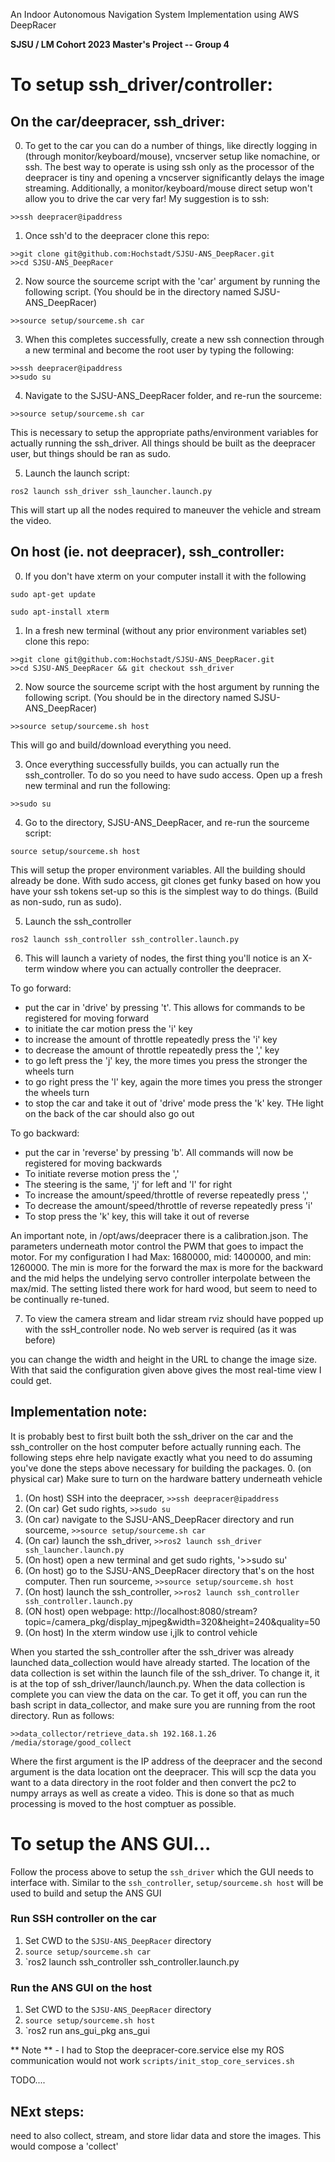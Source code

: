 An Indoor Autonomous Navigation System Implementation using AWS DeepRacer

**SJSU / LM Cohort 2023 Master's Project -- Group 4**

# To setup ssh_driver/controller:
## On the car/deepracer, ssh_driver:
0. To get to the car you can do a number of things, like directly
logging in (through monitor/keyboard/mouse), vncserver setup like
nomachine, or ssh. The best way to operate is using ssh only as the processor
of the deepracer is tiny and opening a vncserver significantly delays the
image streaming. Additionally, a monitor/keyboard/mouse direct setup
won't allow you to drive the car very far! My suggestion is to ssh:

```>>ssh deepracer@ipaddress```

1. Once ssh'd to the deepracer clone this repo:

```
>>git clone git@github.com:Hochstadt/SJSU-ANS_DeepRacer.git
>>cd SJSU-ANS_DeepRacer
```

2. Now source the sourceme script with the 'car' argument by running the following script.
(You should be in the directory named SJSU-ANS_DeepRacer)

```>>source setup/sourceme.sh car ```

3. When this completes successfully, create a new ssh connection through a new terminal
and become the root user by typing the following:
```
>>ssh deepracer@ipaddress
>>sudo su
```

4. Navigate to the SJSU-ANS_DeepRacer folder, and re-run the sourceme:

```>>source setup/sourceme.sh car```

This is necessary to setup the appropriate paths/environment variables
for actually running the ssh_driver. All things should be built as the
deepracer user, but things should be ran as sudo.

5. Launch the launch script:

```ros2 launch ssh_driver ssh_launcher.launch.py```

This will start up all the nodes required to maneuver the vehicle and
stream the video.

## On host (ie. not deepracer), ssh_controller:
0. If you don't have xterm on your computer install it with the following

```
sudo apt-get update

sudo apt-install xterm
```
1. In a fresh new terminal (without any prior environment variables set) clone this repo:

```
>>git clone git@github.com:Hochstadt/SJSU-ANS_DeepRacer.git
>>cd SJSU-ANS_DeepRacer && git checkout ssh_driver
```

2. Now source the sourceme script with the host argument by running the following script.
(You should be in the directory named SJSU-ANS_DeepRacer)

```>>source setup/sourceme.sh host ```

This will go and build/download everything you need.

3. Once everything successfully builds, you can actually run the ssh_controller. To do so
you need to have sudo access. Open up a fresh new terminal and run the following:

```>>sudo su```

4. Go to the directory, SJSU-ANS_DeepRacer, and re-run the sourceme script:

```source setup/sourceme.sh host```

This will setup the proper environment variables. All the building should already
be done. With sudo access, git clones get funky based on how you have your ssh
tokens set-up so this is the simplest way to do things. (Build as non-sudo, run
as sudo).

5. Launch the ssh_controller

```ros2 launch ssh_controller ssh_controller.launch.py```

6. This will launch a variety of nodes, the first thing you'll notice is
an X-term window where you can actually controller the deepracer.

To go forward:
- put the car in 'drive' by pressing 't'. This allows for commands to be registered
for moving forward
- to initiate the car motion press the 'i' key
- to increase the amount of throttle repeatedly press the 'i' key
- to decrease the amount of throttle repeatedly press the ',' key
- to go left press the 'j' key, the more times you press the stronger the
wheels turn
- to go right press the 'l' key, again the more times you press the stronger
the wheels turn
- to stop the car and take it out of 'drive' mode press the 'k' key. THe light
on the back of the car should also go out

To go backward:
- put the car in 'reverse' by pressing 'b'. All commands will now be
registered for moving backwards
- To initiate reverse motion press the ','
- The steering is the same, 'j' for left and 'l' for right
- To increase the amount/speed/throttle of reverse repeatedly press ','
- To decrease the amount/speed/throttle of reverse repeatedly press 'i'
- To stop press the 'k' key, this will take it out of reverse

An important note, in /opt/aws/deepracer there is a calibration.json. The parameters
underneath motor control the PWM that goes to impact the motor. For my configuration
I had Max: 1680000,  mid: 1400000, and min: 1260000. The min is more for the forward
the max is more for the backward and the mid helps the undelying servo controller
interpolate between the max/mid. The setting listed there work for hard wood, but seem
to need to be continually re-tuned.

7. To view the camera stream and lidar stream rviz should have popped up with the ssH_controller node. No web server is required (as it was before)

you can change the width and height in the URL to change the image size. With that said the
configuration given above gives the most real-time view I could get.

## Implementation note:
It is probably best to first built both the ssh_driver on the car and the ssh_controller
on the host computer before actually running each. The following steps ehre help navigate
exactly what you need to do assuming you've done the steps above necessary for building
the packages.
0. (on physical car) Make sure to turn on the hardware battery underneath vehicle
1. (On host) SSH into the deepracer, `>>ssh deepracer@ipaddress`
2. (On car) Get sudo rights, `>>sudo su`
3. (On car) navigate to the SJSU-ANS_DeepRacer directory and run sourceme, `>>source setup/sourceme.sh car`
4. (On car) launch the ssh_driver, `>>ros2 launch ssh_driver ssh_launcher.launch.py`
5. (On host) open a new terminal and get sudo rights, '>>sudo su'
6. (On host) go to the SJSU-ANS_DeepRacer directory that's on the host computer. Then run sourceme, `>>source setup/sourceme.sh host`
7. (On host) launch the ssh_controller, `>>ros2 launch ssh_controller ssh_controller.launch.py`
8. (ON host) open webpage: http://localhost:8080/stream?topic=/camera_pkg/display_mjpeg&width=320&height=240&quality=50
9. (On host) In the xterm window use i,jlk to control vehicle

When you started the ssh_controller after the ssh_driver was already launched data_collection would have already started. The location of
the data collection is set within the launch file of the ssh_driver. To change it, it is at the top of ssh_driver/launch/launch.py. When the
data collection is complete you can view the data on the car. To get it off, you can run the bash script in data_collector, and make sure you
are running from the root directory. Run as follows:
```
>>data_collector/retrieve_data.sh 192.168.1.26 /media/storage/good_collect
```
Where the first argument is the IP address of the deepracer and the second argument is the data location ont the deepracer. This will scp the
data you want to a data directory in the root folder and then convert the pc2 to numpy arrays as well as create a video. This is done so that
as much processing is moved to the host comptuer as possible.

# To setup the ANS GUI...
Follow the process above to setup the `ssh_driver` which the GUI needs to interface with. Similar to the `ssh_controller`, `setup/sourceme.sh host` will be used to build and setup the ANS GUI
### Run SSH controller on the car
1. Set CWD to the `SJSU-ANS_DeepRacer` directory
2. `source setup/sourceme.sh car`
3. `ros2 launch ssh_controller ssh_controller.launch.py

### Run the ANS GUI on the host
1. Set CWD to the `SJSU-ANS_DeepRacer` directory
2. `source setup/sourceme.sh host`
3. `ros2 run ans_gui_pkg ans_gui

** Note ** - I had to Stop the deepracer-core.service else my ROS communication would not work
`scripts/init_stop_core_services.sh`


TODO....

## NExt steps:
need to also collect, stream, and store lidar data and store the images. This would compose a 'collect'
